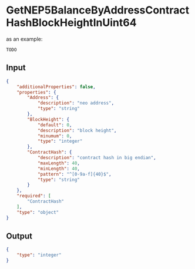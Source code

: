 # GetNEP5BalanceByAddressContractHashBlockHeightInUint64

as an example:

```
TODO
```


## Input

```json
{
    "additionalProperties": false,
    "properties": {
        "Address": {
            "description": "neo address",
            "type": "string"
        },
        "BlockHeight": {
            "default": 0,
            "description": "block height",
            "minumum": 0,
            "type": "integer"
        },
        "ContractHash": {
            "description": "contract hash in big endian",
            "maxLength": 40,
            "minLength": 40,
            "pattern": "^[0-9a-f]{40}$",
            "type": "string"
        }
    },
    "required": [
        "ContractHash"
    ],
    "type": "object"
}
```

## Output

```json
{
    "type": "integer"
}
```

